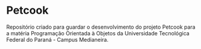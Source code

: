 <h1>Petcook</h1>


Repositório criado para guardar o desenvolvimento do projeto Petcook para a matéria Programação Orientada à Objetos da Universidade Tecnológica Federal do Paraná - Campus Medianeira.
